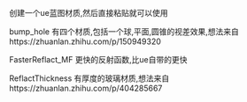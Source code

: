 创建一个ue蓝图材质,然后直接粘贴就可以使用

bump_hole 有四个材质,包括一个球,平面,圆锥的视差效果,想法来自https://zhuanlan.zhihu.com/p/150949320

FasterReflact_MF 更快的反射函数,比ue自带的更快

ReflactThickness 有厚度的玻璃材质,想法来自https://zhuanlan.zhihu.com/p/404285667

